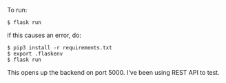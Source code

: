 To run:
```
$ flask run
```

if this causes an error, do:

```
$ pip3 install -r requirements.txt
$ export .flaskenv
$ flask run
```

This opens up the backend on port 5000. I've been using REST API to test.

